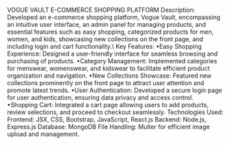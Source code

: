 VOGUE VAULT E-COMMERCE SHOPPING PLATFORM
Description: Developed an e-commerce shopping platform, Vogue Vault, encompassing an intuitive user interface, an admin
panel for managing products, and essential features such as easy shopping, categorized products for men, women, and kids,
showcasing new collections on the front page, and including login and cart functionality.\\
Key Features:
•Easy Shopping Experience: Designed a user-friendly interface for seamless browsing and purchasing of products.
•Category Management: Implemented categories for menswear, womenswear, and kidswear to facilitate efficient product
organization and navigation.
•New Collections Showcase: Featured new collections prominently on the front page to attract user attention and promote
latest trends.
•User Authentication: Developed a secure login page for user authentication, ensuring data privacy and access control.
•Shopping Cart: Integrated a cart page allowing users to add products, review selections, and proceed to checkout
seamlessly.
Technologies Used:
 Frontend: JSX, CSS, Bootstrap, JavaScript, React.js
 Backend: Node.js, Express.js
 Database: MongoDB
 File Handling: Multer for efficient image upload and management.
